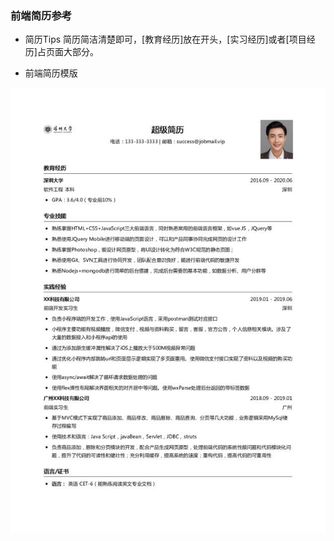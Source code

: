 ### 前端简历参考
- 简历Tips
简历简洁清楚即可，[教育经历]放在开头，[实习经历]或者[项目经历]占页面大部分。

- 前端简历模版

<img src="../cv/Front-end_cv.png" alt="Logo" width="600">

